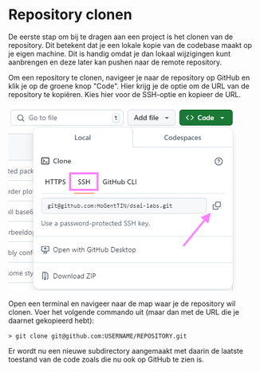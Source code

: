 # Repository clonen

De eerste stap om bij te dragen aan een project is het clonen van de repository. Dit betekent dat je een lokale kopie van de codebase maakt op je eigen machine. Dit is handig omdat je dan lokaal wijzigingen kunt aanbrengen en deze later kan pushen naar de remote repository.

Om een repository te clonen, navigeer je naar de repository op GitHub en klik je op de groene knop "Code". Hier krijg je de optie om de URL van de repository te kopiëren. Kies hier voor de SSH-optie en kopieer de URL.

![SSH-link opvragen](./assets/get-repo-ssh-link.png)

Open een terminal en navigeer naar de map waar je de repository wil clonen. Voer het volgende commando uit (maar dan met de URL die je daarnet gekopieerd hebt):

```console
> git clone git@github.com:USERNAME/REPOSITORY.git
```

Er wordt nu een nieuwe subdirectory aangemaakt met daarin de laatste toestand van de code zoals die nu ook op GitHub te zien is.
